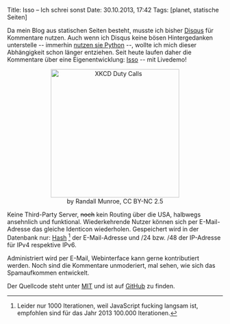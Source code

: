 Title: Isso – Ich schrei sonst
Date: 30.10.2013, 17:42
Tags: [planet, statische Seiten]

Da mein Blog aus statischen Seiten besteht, musste ich bisher [Disqus][1]
für Kommentare nutzen. Auch wenn ich Disqus keine bösen Hintergedanken
unterstelle -- immerhin [nutzen sie Python][2] --, wollte ich mich dieser
Abhängigkeit schon länger entziehen. Seit heute laufen daher die Kommentare
über eine Eigenentwicklung: [Isso][3] -- mit Livedemo!

<figure style="text-align: center;">
  <img src="/img/2013/duty_calls.png" alt="XKCD Duty Calls" width="300px" heigth="330px" />
  <figcaption>by Randall Munroe, CC BY-NC 2.5</figcaption>
</figure>

Keine Third-Party Server, ~~noch~~ kein Routing über die USA, halbwegs ansehnlich
und funktional. Wiederkehrende Nutzer können sich per E-Mail-Adresse das gleiche
Identicon wiederholen. Gespeichert wird in der Datenbank nur: [Hash][4] [^1] der
E-Mail-Adresse und /24 bzw. /48 der IP-Adresse für IPv4 respektive IPv6.

Administriert wird per E-Mail, Webinterface kann gerne kontributiert werden. Noch
sind die Kommentare unmoderiert, mal sehen, wie sich das Spamaufkommen entwickelt.

Der Quellcode steht unter [MIT][5] und ist auf [GitHub][6] zu finden.

[1]: https://disqus.com/
[2]: http://blog.disqus.com/post/62187806135/scaling-django-to-8-billion-page-views
[3]: http://posativ.org/isso/
[4]: https://en.wikipedia.org/wiki/PBKDF2
[5]: http://opensource.org/licenses/MIT
[6]: https://github.com/posativ/isso

[^1]: Leider nur 1000 Iterationen, weil JavaScript fucking langsam ist,
      empfohlen sind für das Jahr 2013 100.000 Iterationen.
